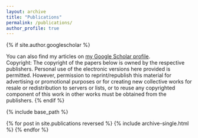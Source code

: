 ```yaml
---
layout: archive
title: "Publications"
permalink: /publications/
author_profile: true
---
```

{% if site.author.googlescholar %}

<div class="wordwrap"> You can also find my articles on <a href="{{https://scholar.google.com/citations?user=fwQePL0AAAAJ&hl=zh-CN}}">my Google Scholar profile</a>.</div> 
Copyright: The copyright of the papers below is owned by the respective publishers. Personal use of the electronic versions here provided is permitted. However, permission to reprint/republish this material for advertising or promotional purposes or for creating new collective works for resale or redistribution to servers or lists, or to reuse any copyrighted component of this work in other works must be obtained from the publishers.
{% endif %}

{% include base_path %}

{% for post in site.publications reversed %}
  {% include archive-single.html %}
{% endfor %}

